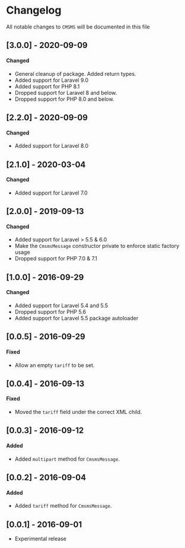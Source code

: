 # Changelog

All notable changes to `CMSMS` will be documented in this file

## [3.0.0] - 2020-09-09
#### Changed
- General cleanup of package. Added return types.
- Added support for Laravel 9.0
- Added support for PHP 8.1
- Dropped support for Laravel 8 and below.
- Dropped support for PHP 8.0 and below.

## [2.2.0] - 2020-09-09
#### Changed
- Added support for Laravel 8.0

## [2.1.0] - 2020-03-04
#### Changed
- Added support for Laravel 7.0

## [2.0.0] - 2019-09-13
#### Changed
- Added support for Laravel > 5.5 & 6.0
- Make the `CmsmsMessage` constructor private to enforce static factory usage
- Dropped support for PHP 7.0 & 7.1

## [1.0.0] - 2016-09-29
#### Changed
- Added support for Laravel 5.4 and 5.5
- Dropped support for PHP 5.6
- Added support for Laravel 5.5 package autoloader

## [0.0.5] - 2016-09-29
#### Fixed
- Allow an empty `tariff` to be set.

## [0.0.4] - 2016-09-13
#### Fixed
- Moved the `tariff` field under the correct XML child.

## [0.0.3] - 2016-09-12
#### Added
- Added `multipart` method for `CmsmsMessage`.

## [0.0.2] - 2016-09-04
#### Added
- Added `tariff` method for `CmsmsMessage`.

## [0.0.1] - 2016-09-01
- Experimental release
